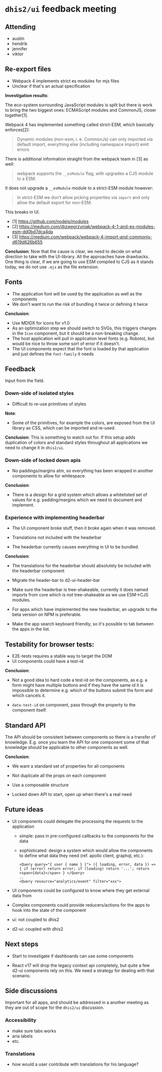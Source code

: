 # `dhis2/ui` feedback meeting

## Attending

- austin
- hendrik
- jennifer
- viktor

## Re-export files

- Webpack 4 implements strict es modules for mjs files
- Unclear if that's an actual specification

**Investigation results**: 

The eco-system surrounding JavaScript modules is split but there is work
to bring the two biggest ones: ECMAScript modules and CommonJS, closer
together[1].

Webpack 4 has implemented something called strict-ESM, which basically
enforces[2]:

>Dynamic modules (non-esm, i. e. CommonJs) can only imported via default
>import, everything else (including namespace import) emit errors

There is additional information straight from the webpack team in [3] as
well: 

>webpack supports the `__esModule` flag, with upgrades a CJS module to a ESM.

It does not upgrade a `__esModule` module to a strict-ESM module
however:

>In strict-ESM we don’t allow picking properties via `import` and only
>allow the default export for non-ESM.

This breaks in UI.

- [1] https://github.com/nodejs/modules
- [2] https://medium.com/@zwegrzyniak/webpack-4-1-and-es-modules-esm-dd0bd7dca4da
- [3] https://medium.com/webpack/webpack-4-import-and-commonjs-d619d626b655

**Conclusion**: Now that the cause is clear, we need to decide on what
direction to take with the UI-library. All the approaches have drawbacks.
One thing is clear, if we are going to use ESM compiled to CJS as it
stands today, we do not use `.mjs` as the file extension.

## Fonts

- The application font will be used by the application as well as the
  components
- We don't want to run the risk of bundling it twice or defining it
  twice

**Conclusion**:

- Use MDIDX for icons for v1.0
- As an optimization step we should switch to SVGs, this triggers
  changes in the `Icon` component, but it should be a non-breaking
  change.
- The host application will pull in application level fonts (e.g.
  Roboto), but would be nice to throw some sort of error if it doesn't.
- The UI components expect that the font is loaded by that application
  and just defines the `font-family` it needs

## Feedback

Input from the field.

### Down-side of isolated styles

- Difficult to re-use primitives of styles

**Note**:

- Some of the primitives, for example the colors, are exposed from the
  UI library as CSS, which can be imported and re-used.

**Conclusion**: This is something to watch out for. If this setup adds
duplication of colors and standard styles throughout all applications we
need to change it in `dhis2/ui`.

### Down-side of locked down apis

- No paddings/margins atm, so everything has been wrapped in another
  components to allow for whitespace.

**Conclusion**:

- There is a design for a grid system which allows a whitelisted set of
  values for e.g. padding/margins which we need to document and
  implement.

### Experience with implementing headerbar

- The UI component broke stuff, then it broke again when it was removed.

- Translations not included with the headerbar

- The headerbar currently causes everything in UI to be bundled.

**Conclusion**:

- The translations for the headerbar should absolutely be included with
  the headerbar component

- Migrate the header-bar to d2-ui-header-bar

- Make sure the headerbar is tree-shakeable, currently it does named
  imports from core which is not tree-shakeable as we use ESM->CJS
  modules.

- For apps which have implemented the new headerbar, an upgrade to the
  beta version on NPM is preferable.

- Make the app search keyboard friendly, so it's possible to tab between
  the apps in the list.

## Testability for browser tests:

- E2E-tests requires a stable way to target the DOM
- UI components could have a test-id

**Conclusion**:

- Not a good idea to hard code a test-id on the components, as e.g. a
  form might have multiple buttons and if they have the same id it is
  impossible to determine e.g. which of the buttons submit the form and
  which cancels it.

- `data-test-id` on component, pass through the property to the
  component itself.

## Standard API

The API should be consistent between components so there is a transfer
of knowledge. E.g. once you learn the API for one component some of that
knowledge should be applicable to other components as well.

**Conclusion**:

- We want a standard set of properties for all components

- Not duplicate all the props on each component

- Use a composable structure

- Locked down API to start, open up when there's a real need

## Future ideas

- UI components could delegate the processing the requests to the
  application

  - simple: pass in pre-configured callbacks to the components for the
    data

  - sophisticated: design a system which would allow the components to
    define what data they need (ref. apollo client, graphql, etc.):

    ```
    <Query query="{ user { name } }"> ({ loading, error, data }) => { if (error) return error; if (loading) return '...'; return <span>{data}</span> } </Query>
    ..
    <Query resource="analytics/event" filter="xxx">
    ```

- UI components could be configured to know where they get external data
  from

- Complex components could provide reducers/actions for the apps to hook
  into the state of the component

- ui: not coupled to dhis2

- d2-ui: coupled with dhis2

## Next steps

- Start to investigate if dashboards can use some components

- React v17 will drop the legacy context api completely, but quite a few
  d2-ui components rely on this. We need a strategy for dealing with
  that scenario.

## Side discussions

Important for all apps, and should be addressed in a another meeting as
they are out of scope for the `dhis2/ui` discussion.

### Accessibility

- make sure tabs works
- aria labels
- etc.

### Translations

- how would a user contribute with translations for his language?
